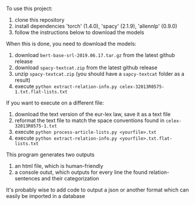 To use this project:

1. clone this repository
2. install dependencies 'torch' (1.4.0), 'spacy' (2.1.9), 'allennlp' (0.9.0)
3. follow the instructions below to download the models

When this is done, you need to download the models:

1. download `bert-base-srl-2019.06.17.tar.gz` from the latest github release
2. download `spacy-textcat.zip` from the latest github release
3. unzip `spacy-textcat.zip` (you should have a `sapcy-textcat` folder as a result)
4. execute `python extract-relation-info.py celex-32013R0575-1.txt.flat-lists.txt`

If you want to execute on a different file:

1. download the text version of the eur-lex law, save it as a text file
2. reformat the text file to match the space conventions found in `celex-32013R0575-1.txt`
3. execute `python process-article-lists.py <yourfile>.txt`
4. execute `python extract-relation-info.py <yourfile>.txt.flat-lists.txt`

This program generates two outputs

1. an html file, which is human-friendly
2. a console outut, which outputs for every line the found relation-sentences and their categorization

It's probably wise to add code to output a json or another format which can easily be imported in a database